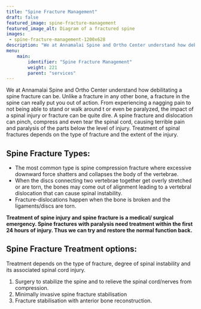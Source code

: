 ```yaml
---
title: "Spine Fracture Management"
draft: false
featured_image: spine-fracture-management
featured_image_alt: Diagram of a fractured spine
images:
 - spine-fracture-management-1200x628
description: "We at Annamalai Spine and Ortho Center understand how debilitating a spine fracture can be. Unlike a fracture in any other bone, a fracture in the spine can really put you out of action. From experiencing a nagging pain to not being able to stand or walk around t or even be paralyzed, the impact of a spinal injury or fracture can be quite dire."
menu:
    main:
        identifier: "Spine Fracture Management"
        weight: 221
        parent: "services"
---
```

We at Annamalai Spine and Ortho Center understand how debilitating a spine fracture can be. Unlike a fracture in any other bone, a fracture in the spine can really put you out of action. From experiencing a nagging pain to not being able to stand or walk around t or even be paralyzed, the impact of a spinal injury or fracture can be quite dire.<!--more-->  A spine fracture and dislocation can pinch, compress and even tear the spinal cord, causing terrible pain and paralysis of the parts below the level of injury. Treatment of spinal fractures depends on the type of fracture and the extent of the injury.

## Spine Fracture Types:
- The most common type is spine compression fracture where excessive downward force shatters and collapses the body of the vertebrae. 
- When the discs connecting two vertebrae together get overly stretched or are torn, the bones may come out of alignment leading to a vertebral dislocation that can cause spinal instability. 
- Fracture-dislocations happen when the bone is broken and the ligaments/discs are torn. 

**Treatment of spine injury and spine fracture is a medical/ surgical emergency. Spine fractures with paralysis need treatment within the first 24 hours of injury. Thus we can try and restore the normal function back.**

## Spine Fracture Treatment options:
Treatment depends on the type of fracture, degree of spinal instability and its associated spinal cord injury. 
1.	Surgery to stabilize the spine and to relieve the spinal cord/nerves from compression.
2.	Minimally invasive spine fracture stabilisation
3.	Fracture stabilisation with anterior bone reconstruction.